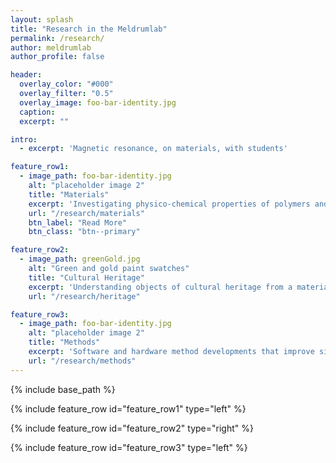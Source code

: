 ```yaml
---
layout: splash
title: "Research in the Meldrumlab"
permalink: /research/
author: meldrumlab
author_profile: false

header:
  overlay_color: "#000"
  overlay_filter: "0.5"
  overlay_image: foo-bar-identity.jpg
  caption:
  excerpt: ""

intro:
  - excerpt: 'Magnetic resonance, on materials, with students'

feature_row1:
  - image_path: foo-bar-identity.jpg
    alt: "placeholder image 2"
    title: "Materials"
    excerpt: 'Investigating physico-chemical properties of polymers and other materials'
    url: "/research/materials"
    btn_label: "Read More"
    btn_class: "btn--primary"

feature_row2:
  - image_path: greenGold.jpg
    alt: "Green and gold paint swatches"
    title: "Cultural Heritage"
    excerpt: 'Understanding objects of cultural heritage from a materials perspective'
    url: "/research/heritage"

feature_row3:
  - image_path: foo-bar-identity.jpg
    alt: "placeholder image 2"
    title: "Methods"
    excerpt: 'Software and hardware method developments that improve single-sided NMR'
    url: "/research/methods"
---
```


{% include base_path %}

{% include feature_row id="feature_row1" type="left" %}

{% include feature_row id="feature_row2" type="right" %}

{% include feature_row id="feature_row3" type="left" %}
